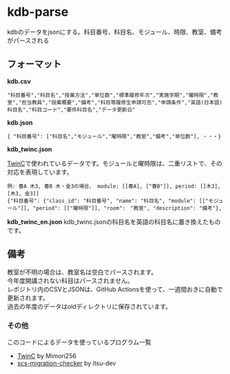 # kdb-parse
kdbのデータをjsonにする。科目番号、科目名、モジュール、時限、教室、備考がパースされる

## フォーマット
**kdb.csv** 
```
"科目番号","科目名","授業方法","単位数","標準履修年次","実施学期","曜時限","教室","担当教員","授業概要","備考","科目等履修生申請可否","申請条件","英語(日本語)科目名","科目コード","要件科目名","データ更新日"
```

**kdb.json**  
```
{ "科目番号": ["科目名","モジュール","曜時限","教室","備考","単位数"], ・・・}
```

**kdb_twinc.json**  

[TwinC](https://mimori256.github.io/twinc/#/)で使われているデータです。モジュールと曜時限は、二重リストで、その対応を表現しています。  
```
例: 春A 木3, 春B 木・金3の場合、 module: [[春A], ["春B"]], period: [[木3], [木3, 金3]]
{"科目番号": {"class_id": "科目番号", "name": "科目名", "module": [["モジュール"]], "period": [["曜時限"]], "room":　"教室", "description": "備考"}, 
```

**kdb_twinc_en.json**
kdb\_twinc.jsonの科目名を英語の科目名に置き換えたものです。

## 備考
教室が不明の場合は、教室名は空白でパースされます。  
今年度開講されない科目はパースされません。  
レポジトリ内のCSVとJSONは、GitHub Actionsを使って、一週間おきに自動で更新されます。  
過去の年度のデータはoldディレクトリに保存されています。  

### その他
このコードによるデータを使っているプログラム一覧
* [TwinC](https://mimori256.github.io/twinc/#/) by Mimori256
* [scs-migration-checker](https://github.com/itsu-dev/scs-migration-checker) by itsu-dev
